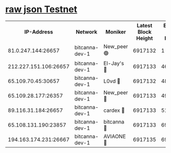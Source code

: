 [raw json Testnet](https://rpc-check.bcat.stavr.tech/bcat/rpc-bcat-result.json)
=


<table><tr><th>IP-Address</th><th>Network</th><th>Moniker</th><th>Latest Block Height</th><th>Earliest Block Height</th><th>Catching Up</th><th>Tx Index</th><th>Voting Power</th><th>Scan Time</th></tr><tr><td>81.0.247.144:26657</td><td>bitcanna-dev-1</td><td>New_peer 🟢</td><td>6917132</td><td>1</td><td>False</td><td>on</td><td>0</td><td>2024-03-17T04:42:11.962070374UTC</td></tr><tr><td>212.227.151.106:26657</td><td>bitcanna-dev-1</td><td>El-Jay's 🔴</td><td>6917133</td><td>4670391</td><td>False</td><td>on</td><td>2218364</td><td>2024-03-17T04:42:18.640546654UTC</td></tr><tr><td>65.109.70.45:30657</td><td>bitcanna-dev-1</td><td>L0vd 🔴</td><td>6917132</td><td>4828155</td><td>False</td><td>on</td><td>308120</td><td>2024-03-17T04:42:12.256708719UTC</td></tr><tr><td>65.109.28.177:26357</td><td>bitcanna-dev-1</td><td>New_peer 🔴</td><td>6917133</td><td>4952911</td><td>False</td><td>on</td><td>2237167</td><td>2024-03-17T04:42:19.246755754UTC</td></tr><tr><td>89.116.31.184:26657</td><td>bitcanna-dev-1</td><td>cardex 🔴</td><td>6917133</td><td>5185001</td><td>False</td><td>on</td><td>1</td><td>2024-03-17T04:42:18.939214100UTC</td></tr><tr><td>65.108.131.190:23857</td><td>bitcanna-dev-1</td><td>bitcanna 🔴</td><td>6917133</td><td>6913133</td><td>False</td><td>off</td><td>378646</td><td>2024-03-17T04:42:19.549473549UTC</td></tr><tr><td>194.163.174.231:26667</td><td>bitcanna-dev-1</td><td>AVIAONE 🔴</td><td>6917135</td><td>6913511</td><td>False</td><td>on</td><td>1949865</td><td>2024-03-17T04:42:28.156720305UTC</td></tr></table>